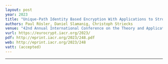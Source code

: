 ```yaml
---
layout: post
year: 2023
title: "Unique-Path Identity Based Encryption With Applications to Strongly Secure Messaging"
authors: Paul Rösler, Daniel Slamanig, Christoph Striecks
venue: "42nd Annual International Conference on the Theory and Applications of Cryptographic Techniques - EUROCRYPT 2023"
vurl: https://eurocrypt.iacr.org/2023/
pdf: http://eprint.iacr.org/2023/248.pdf
web: http://eprint.iacr.org/2023/248
vatt: (accepted)
---
```



---


